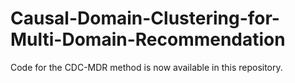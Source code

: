 # Causal-Domain-Clustering-for-Multi-Domain-Recommendation
Code for the CDC-MDR method is now available in this repository.
